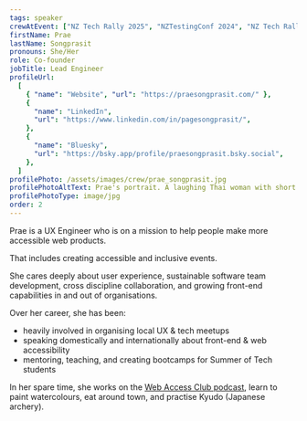 ```yaml
---
tags: speaker
crewAtEvent: ["NZ Tech Rally 2025", "NZTestingConf 2024", "NZ Tech Rally 2023"]
firstName: Prae
lastName: Songprasit
pronouns: She/Her
role: Co-founder
jobTitle: Lead Engineer
profileUrl:
  [
    { "name": "Website", "url": "https://praesongprasit.com/" },
    {
      "name": "LinkedIn",
      "url": "https://www.linkedin.com/in/pagesongprasit/",
    },
    {
      "name": "Bluesky",
      "url": "https://bsky.app/profile/praesongprasit.bsky.social",
    },
  ]
profilePhoto: /assets/images/crew/prae_songprasit.jpg
profilePhotoAltText: Prae's portrait. A laughing Thai woman with short dark hair and a large pair of dark rimmed glasses.
profilePhotoType: image/jpg
order: 2
---
```


<p>Prae is a UX Engineer who is on a mission to help people make more accessible web products.</p>
<p>That includes creating accessible and inclusive events.</p>
<p>She cares deeply about user experience, sustainable software team development, cross discipline collaboration, and growing front-end capabilities in and out of organisations.</p>
<p>Over her career, she has been:</p>
<ul>
  <li>heavily involved in organising local UX & tech meetups</li>
  <li>speaking domestically and internationally about front-end & web accessibility</li>
  <li>mentoring, teaching, and creating bootcamps for Summer of Tech students</li>
</ul>
<p>In her spare time, she works on the <a rel='external' href='https://webaccessclub.com'>Web Access Club podcast</a>, learn to paint watercolours, eat around town, and practise Kyudo (Japanese archery).
</p>
